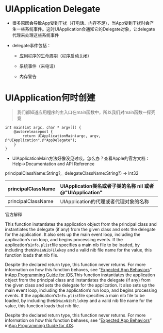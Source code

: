 # UIApplication Delegate

* 很多原因会导致App受到干扰（打电话、内存不足），当App受到干扰时会产生一些系统事件。这时UIApplication会通知它的Delegate对象，让delegate代理来处理这些系统事件

* delegate事件包括：

  * 应用程序的生命周期（程序启动关闭）

  * 系统事件（来电话）

  * 内存警告





# UIApplication何时创建

> 我们都知道应用程序的主入口在main函数中，所以我们对main函数一探究竟

```
int main(int argc, char * argv[]) {
    @autoreleasepool {
        return UIApplicationMain(argc, argv, @"UIApplication",@"AppDelegate");
    }
}
```

* UIApplicationMain方法好像没见过哎。怎么办？查看Apple的官方文档：Help-&gt;Documentation and API Reference

principalClassName:String?,\_ delegateClassName:String?\) -&gt; Int32

| principalClassName | UIApplication类名或者子类的名称 nil  或者 @"UIApplication" |
| :--- | :--- |
| principalClassName | UIApplication的代理或者代理对象的名称 |

官方解释

This function instantiates the application object from the principal class and instantiates the delegate \(if any\) from the given class and sets the delegate for the application. It also sets up the main event loop, including the application’s run loop, and begins processing events. If the application’s`Info.plist`file specifies a main nib file to be loaded, by including the`NSMainNibFile`key and a valid nib file name for the value, this function loads that nib file.

Despite the declared return type, this function never returns. For more information on how this function behaves, see “[Expected App Behaviors](https://developer.apple.com/library/etc/redirect/xcode/content/1189/documentation/iPhone/Conceptual/iPhoneOSProgrammingGuide/ExpectedAppBehaviors/ExpectedAppBehaviors.html#//apple_ref/doc/uid/TP40007072-CH3)” in[App Programming Guide for iOS](https://developer.apple.com/library/etc/redirect/xcode/content/1189/documentation/iPhone/Conceptual/iPhoneOSProgrammingGuide/Introduction/Introduction.html#//apple_ref/doc/uid/TP40007072).This function instantiates the application object from the principal class and instantiates the delegate \(if any\) from the given class and sets the delegate for the application. It also sets up the main event loop, including the application’s run loop, and begins processing events. If the application’s`Info.plist`file specifies a main nib file to be loaded, by including the`NSMainNibFile`key and a valid nib file name for the value, this function loads that nib file.

Despite the declared return type, this function never returns. For more information on how this function behaves, see “[Expected App Behaviors](https://developer.apple.com/library/etc/redirect/xcode/content/1189/documentation/iPhone/Conceptual/iPhoneOSProgrammingGuide/ExpectedAppBehaviors/ExpectedAppBehaviors.html#//apple_ref/doc/uid/TP40007072-CH3)” in[App Programming Guide for iOS](https://developer.apple.com/library/etc/redirect/xcode/content/1189/documentation/iPhone/Conceptual/iPhoneOSProgrammingGuide/Introduction/Introduction.html#//apple_ref/doc/uid/TP40007072).

